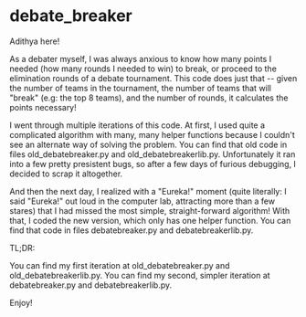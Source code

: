 # debate_breaker

Adithya here!

As a debater myself, I was always anxious to know how many points I needed (how many rounds I needed to win) to break, or proceed to the elimination rounds of a debate tournament. This code does just that -- given the number of teams in the tournament, the number of teams that will "break" (e.g: the top 8 teams), and the number of rounds, it calculates the points necessary!

I went through multiple iterations of this code. At first, I used quite a complicated algorithm with many, many helper functions because I couldn't see an alternate way of solving the problem. You can find that old code in files old_debatebreaker.py and old_debatebreakerlib.py. Unfortunately it ran into a few pretty presistent bugs, so after a few days of furious debugging, I decided to scrap it altogether.

And then the next day, I realized with a "Eureka!" moment (quite literally: I said "Eureka!" out loud in the computer lab, attracting more than a few stares) that I had missed the most simple, straight-forward algorithm! With that, I coded the new version, which only has one helper function. You can find that code in files debatebreaker.py and debatebreakerlib.py.

TL;DR:

You can find my first iteration at old_debatebreaker.py and old_debatebreakerlib.py.
You can find my second, simpler iteration at debatebreaker.py and debatebreakerlib.py.

Enjoy!
